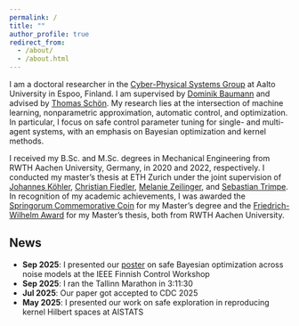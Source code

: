 ```yaml
---
permalink: /
title: ""
author_profile: true
redirect_from: 
  - /about/
  - /about.html
---
```


I am a doctoral researcher in the [Cyber-Physical Systems Group](https://www.aalto.fi/en/department-of-electrical-engineering-and-automation/cyber-physical-systems) at Aalto University in Espoo, Finland. I am supervised by [Dominik Baumann](https://baumanndominik.github.io/) and advised by [Thomas Schön](https://www.uu.se/en/contact-and-organisation/staff?query=N13-1742).
My research lies at the intersection of machine learning, nonparametric approximation, automatic control, and optimization. In particular, I focus on safe control parameter tuning for single- and multi-agent systems, with an emphasis on Bayesian optimization and kernel methods.

I received my B.Sc. and M.Sc. degrees in Mechanical Engineering from RWTH Aachen University, Germany, in 2020 and 2022, respectively. I conducted my master’s thesis at ETH Zurich under the joint supervision of [Johannes Köhler](https://scholar.google.com/citations?user=Ih4hh-8AAAAJ&hl=en), [Christian Fiedler](https://scholar.google.com/citations?user=93Qt_hgAAAAJ&hl=en), [Melanie Zeilinger](https://idsc.ethz.ch/research-zeilinger/people/person-detail.MTQyNzM3.TGlzdC8xOTI5LDg4NTM5MTE3.html), and [Sebastian Trimpe](https://www.dsme.rwth-aachen.de/cms/dsme/das-institut/team/~jlolt/prof-sebastian-trimpe/?allou=1).
In recognition of my academic achievements, I was awarded the [Springorum Commemorative Coin](https://www.maschinenbau.rwth-aachen.de/cms/maschinenbau/die-fakultaet/profil/preise-und-auszeichnungen/~dywf/springorum-denkmuenze/?Springorum-Denkmuenze=1000&lidx=1) for my Master’s degree and the [Friedrich-Wilhelm Award](https://www.dsme.rwth-aachen.de/cms/dsme/das-institut/aktuelle-meldungen/~bergpy/abdullah-tokmak-receives-friedrich-wilhelm-award/?lidx=1) for my Master’s thesis, both from RWTH Aachen University.


## News
- **Sep 2025**: I presented our [poster](/files/general_noise_poster.pdf) on safe Bayesian optimization across noise models at the IEEE Finnish Control Workshop
- **Sep 2025**: I ran the Tallinn Marathon in 3:11:30
- **Jul 2025**: Our paper got accepted to CDC 2025
- **May 2025**: I presented our work on safe exploration in reproducing kernel Hilbert spaces at AISTATS

